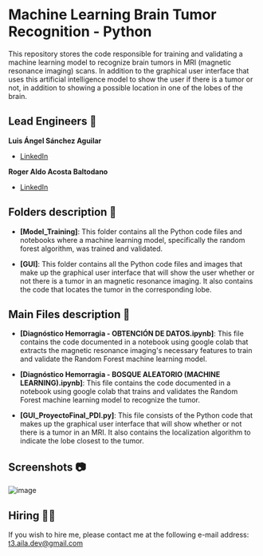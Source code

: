 # Machine Learning Brain Tumor Recognition - Python
This repository stores the code responsible for training and validating a machine learning model to recognize brain tumors in MRI (magnetic resonance imaging) scans. In addition to the graphical user interface that uses this artificial intelligence model to show the user if there is a tumor or not, in addition to showing a possible location in one of the lobes of the brain.

## Lead Engineers 👤
**Luis Ángel Sánchez Aguilar**

* [LinkedIn](https://www.linkedin.com/in/sanchezluismachinelearning/)

**Roger Aldo Acosta Baltodano**

* [LinkedIn](https://www.linkedin.com/in/roger-aldo-acosta-baltodano/)

## Folders description 📁

* **[Model_Training]**: This folder contains all the Python code files and notebooks where a machine learning model, specifically the random forest algorithm, was trained and validated.

* **[GUI]**: This folder contains all the Python code files and images that make up the graphical user interface that will show the user whether or not there is a tumor in an magnetic resonance imaging. It also contains the code that locates the tumor in the corresponding lobe.

## Main Files description 📘

* **[Diagnóstico Hemorragia - OBTENCIÓN DE DATOS.ipynb]**: This file contains the code documented in a notebook using google colab that extracts the magnetic resonance imaging's necessary features to train and validate the Random Forest machine learning model.

* **[Diagnóstico Hemorragia - BOSQUE ALEATORIO (MACHINE LEARNING).ipynb]**: This file contains the code documented in a notebook using google colab that trains and validates the Random Forest machine learning model to recognize the tumor.

* **[GUI_ProyectoFinal_PDI.py]**: This file consists of the Python code that makes up the graphical user interface that will show whether or not there is a tumor in an MRI. It also contains the localization algorithm to indicate the lobe closest to the tumor.

## Screenshots 📷
![image](https://user-images.githubusercontent.com/118120048/203473828-05e3a774-e46b-4f84-85dd-5f1474cd7a00.png)

## Hiring 🤝🏿
If you wish to hire me, please contact me at the following e-mail address: t3.aila.dev@gmail.com
